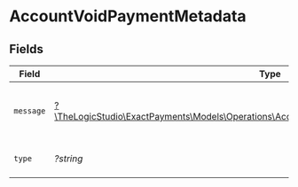 # AccountVoidPaymentMetadata


## Fields

| Field                                                                                                                                                              | Type                                                                                                                                                               | Required                                                                                                                                                           | Description                                                                                                                                                        | Example                                                                                                                                                            |
| ------------------------------------------------------------------------------------------------------------------------------------------------------------------ | ------------------------------------------------------------------------------------------------------------------------------------------------------------------ | ------------------------------------------------------------------------------------------------------------------------------------------------------------------ | ------------------------------------------------------------------------------------------------------------------------------------------------------------------ | ------------------------------------------------------------------------------------------------------------------------------------------------------------------ |
| `message`                                                                                                                                                          | [?\TheLogicStudio\ExactPayments\Models\Operations\AccountVoidPaymentPaymentsResponseMessage](../../models/operations/AccountVoidPaymentPaymentsResponseMessage.md) | :heavy_minus_sign:                                                                                                                                                 | Message explaining what type of error it is.                                                                                                                       |                                                                                                                                                                    |
| `type`                                                                                                                                                             | *?string*                                                                                                                                                          | :heavy_minus_sign:                                                                                                                                                 | It shows what type it is.                                                                                                                                          | api-error                                                                                                                                                          |